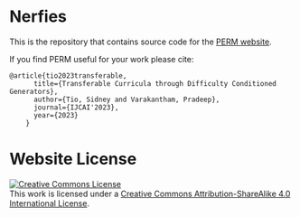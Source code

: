 # Nerfies

This is the repository that contains source code for the [PERM website](https://nerfies.github.io).

If you find PERM useful for your work please cite:
```
@article{tio2023transferable,
      title={Transferable Curricula through Difficulty Conditioned Generators},
      author={Tio, Sidney and Varakantham, Pradeep},
      journal={IJCAI'2023},
      year={2023}
    }
```

# Website License
<a rel="license" href="http://creativecommons.org/licenses/by-sa/4.0/"><img alt="Creative Commons License" style="border-width:0" src="https://i.creativecommons.org/l/by-sa/4.0/88x31.png" /></a><br />This work is licensed under a <a rel="license" href="http://creativecommons.org/licenses/by-sa/4.0/">Creative Commons Attribution-ShareAlike 4.0 International License</a>.
